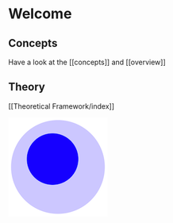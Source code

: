 <!-- https://github.com/roderfeen/foam-mkdocs-template This is the main page of the website -->
# Welcome

## Concepts

Have a look at the [[concepts]] and [[overview]]

## Theory

[[Theoretical Framework/index]]

![Example image](assets/foam-icon.png)